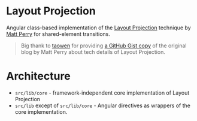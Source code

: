 # Layout Projection

Angular class-based implementation of the [Layout Projection](https://youtu.be/5-JIu0u42Jc) technique by [Matt Perry](https://github.com/mattgperry) for shared-element transitions.

> Big thank to [taowen](https://github.com/taowen) for providing [a GitHub Gist copy](https://gist.github.com/taowen/e102cf5731e527cb9ac02574783c4119) of the original blog by Matt Perry about tech details of Layout Projection.

# Architecture

- `src/lib/core` - framework-independent core implementation of Layout Projection
- `src/lib` except of `src/lib/core` - Angular directives as wrappers of the core implementation.

